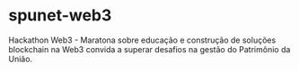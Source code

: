# spunet-web3
Hackathon Web3 - Maratona sobre educação e construção de soluções blockchain na Web3 convida a superar desafios na gestão do Patrimônio da União.
